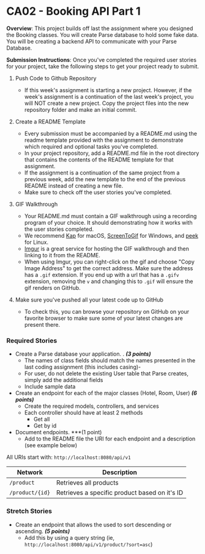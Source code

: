 # CA02 - Booking API Part 1

**Overview**: This project builds off last the assignment where you designed the Booking classes. You will create Parse
database to hold some fake data. You will be creating a backend API to communicate with your Parse Database.

**Submission Instructions**:
Once you've completed the required user stories for your project, take the following steps to get your project ready to
submit.

1. Push Code to Github Repository
    - If this week's assignment is starting a new project. However, if the week's assignment is a continuation of the
      last week's project, you will NOT create a new project. Copy the project files into the new repository folder and
      make an initial commit.

2. Create a README Template
    - Every submission must be accompanied by a README.md using the readme template provided with the assignment to
      demonstrate which required and optional tasks you've completed.
    - In your project repository, add a README.md file in the root directory that contains the contents of the README
      template for that assignment.
    - If the assignment is a continuation of the same project from a previous week, add the new template to the end of
      the previous README instead of creating a new file.
    - Make sure to check off the user stories you've completed.

3. GIF Walkthrough
    - Your README.md must contain a GIF walkthrough using a recording program of your choice. It should demonstrating
      how it works with the user stories completed.
    - We recommend [Kap](https://getkap.co/) for macOS, [ScreenToGif](https://www.screentogif.com/) for Windows,
      and [peek](https://github.com/phw/peek) for Linux.
    - [Imgur](https://imgur.com/upload) is a great service for hosting the GIF walkthrough and then linking to it from
      the README.
    - When using Imgur, you can right-click on the gif and choose "Copy Image Address" to get the correct address. Make
      sure the address has a `.gif` extension. If you end up with a url that has a `.gifv` extension, removing the `v`
      and changing this to `.gif` will ensure the gif renders on GitHub.

4. Make sure you've pushed all your latest code up to GitHub
    - To check this, you can browse your repository on GitHub on your favorite browser to make sure some of your latest
      changes are present there.

### Required Stories

- Create a Parse database your application. . ***(3 points)***
    - The names of class fields should match the names presented in the last coding assignment (this includes casing)-
    - For user, do not delete the existing User table that Parse creates, simply add the additional fields
    - Include sample data
- Create an endpoint for each of the major classes (Hotel, Room, User) ***(6 points)***
    - Create the required models, controllers, and services
    - Each controller should have at least 2 methods
        - Get all
        - Get by id
- Document endpoints. ***(1 point)
    - Add to the README file the URI for each endpoint and a description (see example below)

All URIs start with: `http://localhost:8080/api/v1`

|Network|Description| 
|---|---| 
|`/product`|Retrieves all products| 
|`/product/{id}`| Retrieves a specific product based on it's ID|

### Stretch Stories

- Create an endpoint that allows the used to sort descending or ascending. ***(5 points)***
    - Add this by using a query string (ie, `http://localhost:8080/api/v1/product/?sort=asc`)

